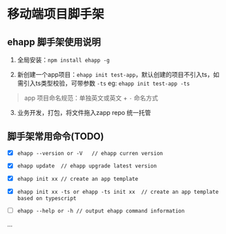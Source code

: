 # 移动端项目脚手架
## ehapp 脚手架使用说明

1. 全局安装：`npm install ehapp -g`

2. 新创建一个app项目：`ehapp init test-app`，默认创建的项目不引入ts，如需引入ts类型校验，可带参数 `-ts` eg: `ehapp init test-app -ts`

> app 项目命名规范：单独英文或英文 + `-` 命名方式

3. 业务开发，打包，将文件拖入zapp repo 统一托管

## 脚手架常用命令(TODO)

- [x] `ehapp --version or -V   // ehapp curren version `

- [x] `ehapp update  // ehapp upgrade latest version`

- [x] `ehapp init xx // create an app template ` 

- [x] `ehapp init xx -ts or ehapp -ts init xx  // create an app template based on typescript `  

- [ ] `ehapp --help or -h // output ehapp command information`

...
